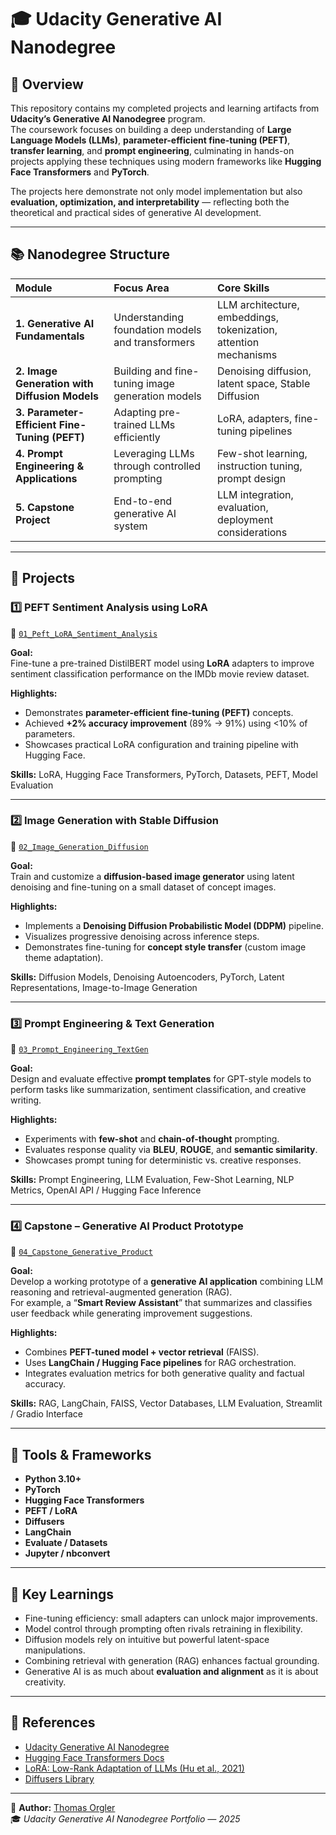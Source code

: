 # 🎓 Udacity Generative AI Nanodegree

## 🧠 Overview
This repository contains my completed projects and learning artifacts from **Udacity’s Generative AI Nanodegree** program.  
The coursework focuses on building a deep understanding of **Large Language Models (LLMs)**, **parameter-efficient fine-tuning (PEFT)**, **transfer learning**, and **prompt engineering**, culminating in hands-on projects applying these techniques using modern frameworks like **Hugging Face Transformers** and **PyTorch**.

The projects here demonstrate not only model implementation but also **evaluation, optimization, and interpretability** — reflecting both the theoretical and practical sides of generative AI development.

---

## 📚 Nanodegree Structure

| Module | Focus Area | Core Skills |
|:-------|:------------|:------------|
| **1. Generative AI Fundamentals** | Understanding foundation models and transformers | LLM architecture, embeddings, tokenization, attention mechanisms |
| **2. Image Generation with Diffusion Models** | Building and fine-tuning image generation models | Denoising diffusion, latent space, Stable Diffusion |
| **3. Parameter-Efficient Fine-Tuning (PEFT)** | Adapting pre-trained LLMs efficiently | LoRA, adapters, fine-tuning pipelines |
| **4. Prompt Engineering & Applications** | Leveraging LLMs through controlled prompting | Few-shot learning, instruction tuning, prompt design |
| **5. Capstone Project** | End-to-end generative AI system | LLM integration, evaluation, deployment considerations |

---

## 🧩 Projects

### **1️⃣ PEFT Sentiment Analysis using LoRA**
📁 [`01_Peft_LoRA_Sentiment_Analysis`](./01_Peft_LoRA_Sentiment_Analysis)

**Goal:**  
Fine-tune a pre-trained DistilBERT model using **LoRA** adapters to improve sentiment classification performance on the IMDb movie review dataset.

**Highlights:**
- Demonstrates **parameter-efficient fine-tuning (PEFT)** concepts.  
- Achieved **+2% accuracy improvement** (89% → 91%) using <10% of parameters.  
- Showcases practical LoRA configuration and training pipeline with Hugging Face.

**Skills:** LoRA, Hugging Face Transformers, PyTorch, Datasets, PEFT, Model Evaluation

---

### **2️⃣ Image Generation with Stable Diffusion**
📁 [`02_Image_Generation_Diffusion`](./02_Image_Generation_Diffusion)

**Goal:**  
Train and customize a **diffusion-based image generator** using latent denoising and fine-tuning on a small dataset of concept images.

**Highlights:**
- Implements a **Denoising Diffusion Probabilistic Model (DDPM)** pipeline.  
- Visualizes progressive denoising across inference steps.  
- Demonstrates fine-tuning for **concept style transfer** (custom image theme adaptation).

**Skills:** Diffusion Models, Denoising Autoencoders, PyTorch, Latent Representations, Image-to-Image Generation

---

### **3️⃣ Prompt Engineering & Text Generation**
📁 [`03_Prompt_Engineering_TextGen`](./03_Prompt_Engineering_TextGen)

**Goal:**  
Design and evaluate effective **prompt templates** for GPT-style models to perform tasks like summarization, sentiment classification, and creative writing.

**Highlights:**
- Experiments with **few-shot** and **chain-of-thought** prompting.  
- Evaluates response quality via **BLEU**, **ROUGE**, and **semantic similarity**.  
- Showcases prompt tuning for deterministic vs. creative responses.

**Skills:** Prompt Engineering, LLM Evaluation, Few-Shot Learning, NLP Metrics, OpenAI API / Hugging Face Inference

---

### **4️⃣ Capstone – Generative AI Product Prototype**
📁 [`04_Capstone_Generative_Product`](./04_Capstone_Generative_Product)

**Goal:**  
Develop a working prototype of a **generative AI application** combining LLM reasoning and retrieval-augmented generation (RAG).  
For example, a “**Smart Review Assistant**” that summarizes and classifies user feedback while generating improvement suggestions.

**Highlights:**
- Combines **PEFT-tuned model + vector retrieval** (FAISS).  
- Uses **LangChain / Hugging Face pipelines** for RAG orchestration.  
- Integrates evaluation metrics for both generative quality and factual accuracy.

**Skills:** RAG, LangChain, FAISS, Vector Databases, LLM Evaluation, Streamlit / Gradio Interface

---

## 🧰 Tools & Frameworks
- **Python 3.10+**
- **PyTorch**
- **Hugging Face Transformers**
- **PEFT / LoRA**
- **Diffusers**
- **LangChain**
- **Evaluate / Datasets**
- **Jupyter / nbconvert**

---

## 🧠 Key Learnings
- Fine-tuning efficiency: small adapters can unlock major improvements.  
- Model control through prompting often rivals retraining in flexibility.  
- Diffusion models rely on intuitive but powerful latent-space manipulations.  
- Combining retrieval with generation (RAG) enhances factual grounding.  
- Generative AI is as much about **evaluation and alignment** as it is about creativity.

---

## 📜 References
- [Udacity Generative AI Nanodegree](https://www.udacity.com/course/generative-ai--nd600)  
- [Hugging Face Transformers Docs](https://huggingface.co/docs/transformers/index)  
- [LoRA: Low-Rank Adaptation of LLMs (Hu et al., 2021)](https://arxiv.org/abs/2106.09685)  
- [Diffusers Library](https://huggingface.co/docs/diffusers/index)

---

👤 **Author:** [Thomas Orgler](https://github.com/tcardim)  
🎓 *Udacity Generative AI Nanodegree Portfolio — 2025*
